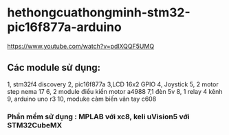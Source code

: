 # hethongcuathongminh-stm32-pic16f877a-arduino
https://www.youtube.com/watch?v=pdlXQQF5UMQ
## Các module sử dụng:
1, stm32f4 discovery
2, pic16f877a
3,LCD 16x2 GPIO
4, Joystick
5, 2 motor step nema 17
6, 2 module điểu kiển motor a4988
7,1 đèn 5v
8, 1 relay 4 kênh
9, arduino uno r3
10, moduke cảm biến vân tay c608

### Phần mềm sử dụng : MPLAB với xc8, keli uVision5 với STM32CubeMX
